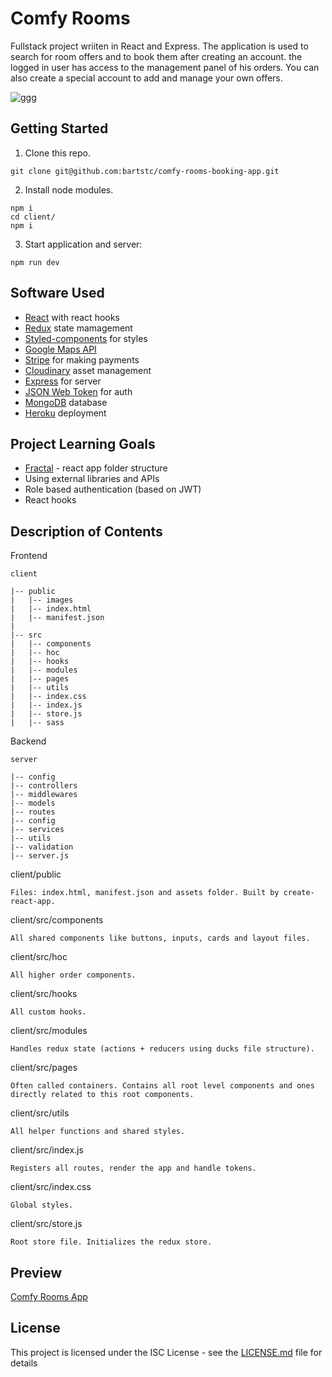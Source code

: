 # Comfy Rooms

Fullstack project wriiten in React and Express. The application is used to search for room offers and to book them after creating an account. the logged in user has access to the management panel of his orders. You can also create a special account to add and manage your own offers.

![ggg](https://user-images.githubusercontent.com/42715741/60240392-14604e80-98b1-11e9-8ea8-1ad8431626b9.png)

## Getting Started

1. Clone this repo.

```
git clone git@github.com:bartstc/comfy-rooms-booking-app.git
```

2. Install node modules.

```
npm i
cd client/
npm i
```

3. Start application and server:

```
npm run dev
```

## Software Used

* [React](https://reactjs.org/) with react hooks
* [Redux](https://redux.js.org/) state mamagement
* [Styled-components](https://www.styled-components.com/) for styles
* [Google Maps API](https://developers.google.com/maps/documentation/)
* [Stripe](https://stripe.com/) for making payments
* [Cloudinary](https://cloudinary.com/) asset management
* [Express](https://expressjs.com/) for server
* [JSON Web Token](https://jwt.io/) for auth
* [MongoDB](https://www.mongodb.com/) database
* [Heroku](https://www.heroku.com/) deployment

## Project Learning Goals

* [Fractal](https://hackernoon.com/fractal-a-react-app-structure-for-infinite-scale-4dab943092af) - react app folder structure
* Using external libraries and APIs
* Role based authentication (based on JWT)
* React hooks

## Description of Contents

Frontend
```
client

|-- public
|   |-- images
|   |-- index.html
|   |-- manifest.json
|
|-- src
|   |-- components
|   |-- hoc
|   |-- hooks
|   |-- modules
|   |-- pages
|   |-- utils
|   |-- index.css
|   |-- index.js
|   |-- store.js
|   |-- sass
```

Backend
```
server

|-- config
|-- controllers
|-- middlewares
|-- models
|-- routes
|-- config
|-- services
|-- utils
|-- validation
|-- server.js
```

client/public
```
Files: index.html, manifest.json and assets folder. Built by create-react-app.
```
client/src/components
```
All shared components like buttons, inputs, cards and layout files.
```
client/src/hoc
```
All higher order components.
```
client/src/hooks
```
All custom hooks.
```
client/src/modules
```
Handles redux state (actions + reducers using ducks file structure).
```
client/src/pages
```
Often called containers. Contains all root level components and ones directly related to this root components.
```
client/src/utils
```
All helper functions and shared styles.
```
client/src/index.js
```
Registers all routes, render the app and handle tokens.
```
client/src/index.css
```
Global styles.
```
client/src/store.js
```
Root store file. Initializes the redux store.
```

## Preview

[Comfy Rooms App](https://morning-wave-69516.herokuapp.com/)

## License

This project is licensed under the ISC License - see the [LICENSE.md](LICENSE.md) file for details
